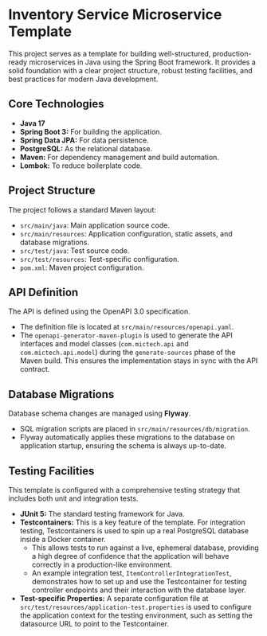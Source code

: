 # Inventory Service Microservice Template

This project serves as a template for building well-structured, production-ready microservices in Java using the Spring Boot framework. It provides a solid foundation with a clear project structure, robust testing facilities, and best practices for modern Java development.

## Core Technologies

*   **Java 17**
*   **Spring Boot 3:** For building the application.
*   **Spring Data JPA:** For data persistence.
*   **PostgreSQL:** As the relational database.
*   **Maven:** For dependency management and build automation.
*   **Lombok:** To reduce boilerplate code.

## Project Structure

The project follows a standard Maven layout:

*   `src/main/java`: Main application source code.
*   `src/main/resources`: Application configuration, static assets, and database migrations.
*   `src/test/java`: Test source code.
*   `src/test/resources`: Test-specific configuration.
*   `pom.xml`: Maven project configuration.

## API Definition

The API is defined using the OpenAPI 3.0 specification.

*   The definition file is located at `src/main/resources/openapi.yaml`.
*   The `openapi-generator-maven-plugin` is used to generate the API interfaces and model classes (`com.mictech.api` and `com.mictech.api.model`) during the `generate-sources` phase of the Maven build. This ensures the implementation stays in sync with the API contract.

## Database Migrations

Database schema changes are managed using **Flyway**.

*   SQL migration scripts are placed in `src/main/resources/db/migration`.
*   Flyway automatically applies these migrations to the database on application startup, ensuring the schema is always up-to-date.

## Testing Facilities

This template is configured with a comprehensive testing strategy that includes both unit and integration tests.

*   **JUnit 5:** The standard testing framework for Java.
*   **Testcontainers:** This is a key feature of the template. For integration testing, Testcontainers is used to spin up a real PostgreSQL database inside a Docker container.
    *   This allows tests to run against a live, ephemeral database, providing a high degree of confidence that the application will behave correctly in a production-like environment.
    *   An example integration test, `ItemControllerIntegrationTest`, demonstrates how to set up and use the Testcontainer for testing controller endpoints and their interaction with the database layer.
*   **Test-specific Properties:** A separate configuration file at `src/test/resources/application-test.properties` is used to configure the application context for the testing environment, such as setting the datasource URL to point to the Testcontainer.
